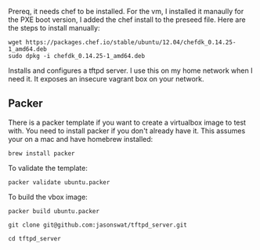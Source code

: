 Prereq, it needs chef to be installed. For the vm, I installed it manaully for the PXE boot version, I added the chef install to the preseed file. Here are the steps to install manually:

```
wget https://packages.chef.io/stable/ubuntu/12.04/chefdk_0.14.25-1_amd64.deb
sudo dpkg -i chefdk_0.14.25-1_amd64.deb
```

Installs and configures a tftpd server. I use this on my home network when I need it. It exposes an insecure vagrant box on your network. 

## Packer

There is a packer template if you want to create a virtualbox image to test with. You need to install packer if you don't already have it. This assumes your on a mac and have homebrew installed:

```
brew install packer
```

To validate the template:

```
packer validate ubuntu.packer
```

To build the vbox image:

```
packer build ubuntu.packer
```

```
git clone git@github.com:jasonswat/tftpd_server.git

cd tftpd_server
```
